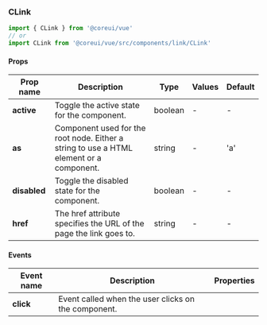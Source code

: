 ### CLink

```jsx
import { CLink } from '@coreui/vue'
// or
import CLink from '@coreui/vue/src/components/link/CLink'
```

#### Props

| Prop name    | Description                                                                             | Type    | Values | Default |
| ------------ | --------------------------------------------------------------------------------------- | ------- | ------ | ------- |
| **active**   | Toggle the active state for the component.                                              | boolean | -      | -       |
| **as**       | Component used for the root node. Either a string to use a HTML element or a component. | string  | -      | 'a'     |
| **disabled** | Toggle the disabled state for the component.                                            | boolean | -      | -       |
| **href**     | The href attribute specifies the URL of the page the link goes to.                      | string  | -      | -       |

#### Events

| Event name | Description                                         | Properties |
| ---------- | --------------------------------------------------- | ---------- |
| **click**  | Event called when the user clicks on the component. |

